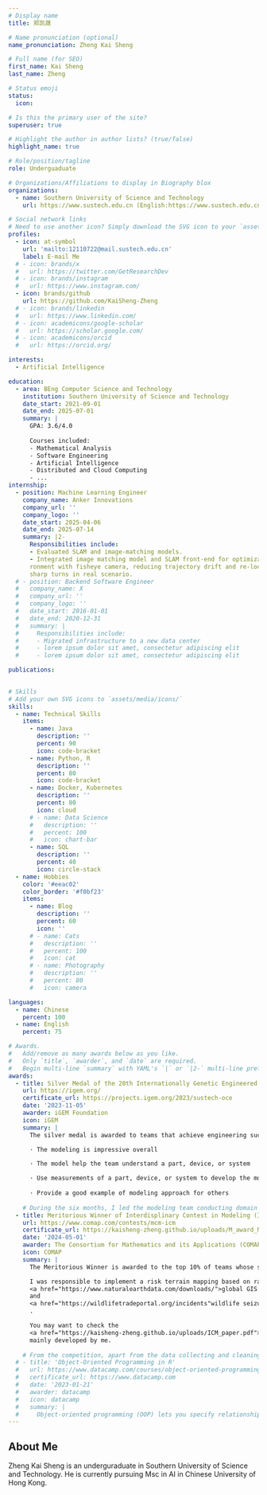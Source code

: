 ```yaml
---
# Display name
title: 郑凯晟

# Name pronunciation (optional)
name_pronunciation: Zheng Kai Sheng

# Full name (for SEO)
first_name: Kai Sheng
last_name: Zheng

# Status emoji
status:
  icon: 

# Is this the primary user of the site?
superuser: true

# Highlight the author in author lists? (true/false)
highlight_name: true

# Role/position/tagline
role: Underguaduate

# Organizations/Affiliations to display in Biography blox
organizations:
  - name: Southern University of Science and Technology
    url: https://www.sustech.edu.cn (English:https://www.sustech.edu.cn/en/)

# Social network links
# Need to use another icon? Simply download the SVG icon to your `assets/media/icons/` folder.
profiles:
  - icon: at-symbol
    url: 'mailto:12110722@mail.sustech.edu.cn'
    label: E-mail Me
  # - icon: brands/x
  #   url: https://twitter.com/GetResearchDev
  # - icon: brands/instagram
  #   url: https://www.instagram.com/
  - icon: brands/github
    url: https://github.com/KaiSheng-Zheng
  # - icon: brands/linkedin
  #   url: https://www.linkedin.com/
  # - icon: academicons/google-scholar
  #   url: https://scholar.google.com/
  # - icon: academicons/orcid
  #   url: https://orcid.org/

interests:
  - Artificial Intelligence

education:
  - area: BEng Computer Science and Technology
    institution: Southern University of Science and Technology
    date_start: 2021-09-01
    date_end: 2025-07-01
    summary: |
      GPA: 3.6/4.0
      
      Courses included:
      - Mathematical Analysis
      - Software Engineering
      - Artificial Intelligence
      - Distributed and Cloud Computing
      - ...
internship:
  - position: Machine Learning Engineer
    company_name: Anker Innovations
    company_url: ''
    company_logo: ''
    date_start: 2025-04-06
    date_end: 2025-07-14
    summary: |2-
      Responsibilities include:
      - Evaluated SLAM and image-matching models.
      - Integrated image matching model and SLAM front-end for optimization under lawn envi-
      ronment with fisheye camera, reducing trajectory drift and re-localization failure during
      sharp turns in real scenario.
  # - position: Backend Software Engineer
  #   company_name: X
  #   company_url: ''
  #   company_logo: ''
  #   date_start: 2016-01-01
  #   date_end: 2020-12-31
  #   summary: |
  #     Responsibilities include:
  #     - Migrated infrastructure to a new data center
  #     - lorem ipsum dolor sit amet, consectetur adipiscing elit
  #     - lorem ipsum dolor sit amet, consectetur adipiscing elit

publications:
  

# Skills
# Add your own SVG icons to `assets/media/icons/`
skills:
  - name: Technical Skills
    items:
      - name: Java
        description: ''
        percent: 90
        icon: code-bracket
      - name: Python, R
        description: ''
        percent: 80
        icon: code-bracket
      - name: Docker, Kubernetes
        description: ''
        percent: 80
        icon: cloud
      # - name: Data Science
      #   description: ''
      #   percent: 100
      #   icon: chart-bar
      - name: SQL
        description: ''
        percent: 40
        icon: circle-stack
  - name: Hobbies
    color: '#eeac02'
    color_border: '#f0bf23'
    items:
      - name: Blog
        description: ''
        percent: 60
        icon: ''
      # - name: Cats
      #   description: ''
      #   percent: 100
      #   icon: cat
      # - name: Photography
      #   description: ''
      #   percent: 80
      #   icon: camera

languages:
  - name: Chinese
    percent: 100
  - name: English
    percent: 75

# Awards.
#   Add/remove as many awards below as you like.
#   Only `title`, `awarder`, and `date` are required.
#   Begin multi-line `summary` with YAML's `|` or `|2-` multi-line prefix and indent 2 spaces below.
awards:
  - title: Silver Medal of the 20th Internationally Genetic Engineered Machine (iGEM) Competition
    url: https://igem.org/
    certificate_url: https://projects.igem.org/2023/sustech-oce
    date: '2023-11-05'
    awarder: iGEM Foundation
    icon: iGEM
    summary: |
      The silver medal is awarded to teams that achieve engineering success and complete human practice, and the excellence in model means it achieved the gold medal standard with the following rubrics:

      · The modeling is impressive overall

      · The model help the team understand a part, device, or system

      · Use measurements of a part, device, or system to develop the model
      
      · Provide a good example of modeling approach for others
      
    # During the six months, I led the modeling team conducting domain research, selecting technical routes, and collaborating with the experimental team to perform experimental validation, modeling, and prediction. The competition taught me to cooperate with people from different backgrounds and honed my ability to quickly enter unfamiliar fields and identify suitable research questions.
  - title: Meritorious Winner of Interdisplinary Contest in Modeling (ICM)
    url: https://www.comap.com/contests/mcm-icm
    certificate_url: https://kaisheng-zheng.github.io/uploads/M_award_MCMICM.pdf
    date: '2024-05-01'
    awarder: The Consortium for Mathematics and its Applications (COMAP)
    icon: COMAP
    summary: |
      The Meritorious Winner is awarded to the top 10% of teams whose solution report was excellent in many aspects of modeling and problem-solving, analysis, conclusions, and communication. The report addressed all requirements in a clear, well-supported, well-organized, and well-presented manner.

      I was responsible to implement a risk terrain mapping based on random forest to quantify the influential factors effect on the number of illegal wild-life trading with <a href="https://datatopics.worldbank.org/world-development-indicators/">World Bank WDI dataset </a>, 
      <a href="https://www.naturalearthdata.com/downloads/">global GIS data </a>
      and 
      <a href="https://wildlifetradeportal.org/incidents"wildlife seizure and incident data </a>
      .

      You may want to check the 
      <a href="https://kaisheng-zheng.github.io/uploads/ICM_paper.pdf">paper snippet </a>
      mainly developed by me.
      
    # From the competition, apart from the data collecting and cleaning, I learned how to identify the pivotal problem and select a suitable model through problem reduction. The process of using simulation annealing to predict the crime on World Bank and GIS data with R is facinating.
  # - title: 'Object-Oriented Programming in R'
  #   url: https://www.datacamp.com/courses/object-oriented-programming-with-s3-and-r6-in-r
  #   certificate_url: https://www.datacamp.com
  #   date: '2023-01-21'
  #   awarder: datacamp
  #   icon: datacamp
  #   summary: |
  #     Object-oriented programming (OOP) lets you specify relationships between functions and the objects that they can act on, helping you manage complexity in your code. This is an intermediate level course, providing an introduction to OOP, using the S3 and R6 systems. S3 is a great day-to-day R programming tool that simplifies some of the functions that you write. R6 is especially useful for industry-specific analyses, working with web APIs, and building GUIs.
---
```


## About Me

Zheng Kai Sheng is an underguraduate in Southern University of Science and Technology. He is currently pursuing Msc in AI in Chinese University of Hong Kong.
<!-- His research interests include distributed robotics, mobile computing and programmable matter. She leads the Robotic Neurobiology group, which develops self-reconfiguring robots, systems of self-organizing robots, and mobile sensor networks. -->
